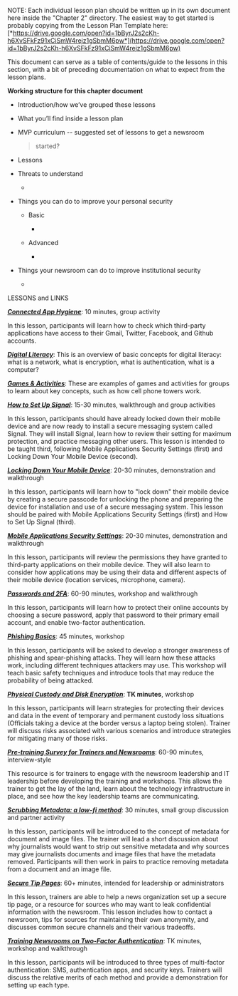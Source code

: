 NOTE: Each individual lesson plan should be written up in its own
document here inside the "Chapter 2" directory. The easiest way to get
started is probably copying from the Lesson Plan Template here:
[*https://drive.google.com/open?id=1bByrJ2s2cKh-h6XvSFkFz91xCiSmW4rejz1gSbmM6pw*](https://drive.google.com/open?id=1bByrJ2s2cKh-h6XvSFkFz91xCiSmW4rejz1gSbmM6pw)

This document can serve as a table of contents/guide to the lessons in
this section, with a bit of preceding documentation on what to expect
from the lesson plans.

**Working structure for this chapter document**

-   Introduction/how we’ve grouped these lessons

-   What you’ll find inside a lesson plan

-   MVP curriculum -- suggested set of lessons to get a newsroom
    > started?

-   Lessons

<!-- -->

-   Threats to understand

    -   

-   Things you can do to improve your personal security

    -   Basic

        -   

    -   Advanced

        -   

-   Things your newsroom can do to improve institutional security

    -   

LESSONS and LINKS

[***Connected App
Hygiene***](https://docs.google.com/document/d/1ubihg-KeA-NGh7WvVOwOCuOo85PGg8bxn6RuvhTiaNM):
10 minutes, group activity

In this lesson, participants will learn how to check which third-party
applications have access to their Gmail, Twitter, Facebook, and Github
accounts.

[***Digital
Literacy***](https://docs.google.com/document/d/19T_bl3iXRv-slGxFGAbMc0mHse_JN8_e05vzJ-vVpUk):
This is an overview of basic concepts for digital literacy: what is a
network, what is encryption, what is authentication, what is a computer?

[***Games &
Activities***](https://docs.google.com/document/d/1GjvdLxs0EPhCNHNrq7f7uz-hcRMOAmiaQReUYOkuyvI):
These are examples of games and activities for groups to learn about key
concepts, such as how cell phone towers work.

[***How to Set Up
Signal***](https://drive.google.com/open?id=1cP1aELuoi2sbGkgvheX8Vhsj3Hg3RAySs-Gs03Bw-tU):
15-30 minutes, walkthrough and group activities

In this lesson, participants should have already locked down their
mobile device and are now ready to install a secure messaging system
called Signal. They will install Signal, learn how to review their
setting for maximum protection, and practice messaging other users. This
lesson is intended to be taught third, following Mobile Applications
Security Settings (first) and Locking Down Your Mobile Device (second).

[***Locking Down Your Mobile
Device***](https://docs.google.com/document/d/17wZNXEMwmpNQVq55Jq02jyjYEPmLyhcS0ytQHAsRbNc):
20-30 minutes, demonstration and walkthrough

In this lesson, participants will learn how to "lock down" their mobile
device by creating a secure passcode for unlocking the phone and
preparing the device for installation and use of a secure messaging
system. This lesson should be paired with Mobile Applications Security
Settings (first) and How to Set Up Signal (third).

[***Mobile Applications Security
Settings***](https://drive.google.com/open?id=1UBN6Xri5Lz-hCoWS1YieAIgTeH75jt19RZofQCC1xdA):
20-30 minutes, demonstration and walkthrough

In this lesson, participants will review the permissions they have
granted to third-party applications on their mobile device. They will
also learn to consider how applications may be using their data and
different aspects of their mobile device (location services, microphone,
camera).

[***Passwords and
2FA***](https://drive.google.com/open?id=18WHq-2e8_F6vYwkOazQeXqcTLUmB9y_eeLlq27c3J-U):
60-90 minutes, workshop and walkthrough

In this lesson, participants will learn how to protect their online
accounts by choosing a secure password, apply that password to their
primary email account, and enable two-factor authentication.

[***Phishing
Basics***](https://drive.google.com/open?id=1Y8-HNr3fen-trxzlMbutiCqHZiV1OJqfIdFTAlkzv3Q):
45 minutes, workshop

In this lesson, participants will be asked to develop a stronger
awareness of phishing and spear-phishing attacks. They will learn how
these attacks work, including different techniques attackers may use.
This workshop will teach basic safety techniques and introduce tools
that may reduce the probability of being attacked.

[***Physical Custody and Disk
Encryption***](https://docs.google.com/document/d/1TP32QtkQGqR1xDRn5wn7OOEkTKDl0Bg_A9ZtgFP0wvI):
**TK minutes**, workshop

In this lesson, participants will learn strategies for protecting their
devices and data in the event of temporary and permanent custody loss
situations (Officials taking a device at the border versus a laptop
being stolen). Trainer will discuss risks associated with various
scenarios and introduce strategies for mitigating many of those risks.

[***Pre-training Survey for Trainers and
Newsrooms***](https://docs.google.com/document/d/1-Fss4doRtbCfX1jgLVEUm4qPcKqtkW38UxIJEhzY5V0):
60-90 minutes, interview-style

This resource is for trainers to engage with the newsroom leadership and
IT leadership before developing the training and workshops. This allows
the trainer to get the lay of the land, learn about the technology
infrastructure in place, and see how the key leadership teams are
communicating.

[***Scrubbing Metadata: a low-fi
method***](https://docs.google.com/document/d/1MS9MoeXmXw_TYOmjXto9mvg-EROL5vds2sl5zytQTZk):
30 minutes, small group discussion and partner activity

In this lesson, participants will be introduced to the concept of
metadata for document and image files. The trainer will lead a short
discussion about why journalists would want to strip out sensitive
metadata and why sources may give journalists documents and image files
that have the metadata removed. Participants will then work in pairs to
practice removing metadata from a document and an image file.

[***Secure Tip
Pages***](https://docs.google.com/document/d/1qo-GeMES_W0CQiqqr4wkgaXiX9_9n-J3oXEvKMiH4bU):
60+ minutes, intended for leadership or administrators

In this lesson, trainers are able to help a news organization set up a
secure tip page, or a resource for sources who may want to leak
confidential information with the newsroom. This lesson includes how to
contact a newsroom, tips for sources for maintaining their own
anonymity, and discusses common secure channels and their various
tradeoffs.

[***Training Newsrooms on Two-Factor
Authentication***](https://docs.google.com/document/d/1LrFfI1Y18U4eTCiDMZ0Lz1Cc4wwK8tkVJWbZ6ZRMYYo):
TK minutes, workshop and walkthrough

In this lesson, participants will be introduced to three types of
multi-factor authentication: SMS, authentication apps, and security
keys. Trainers will discuss the relative merits of each method and
provide a demonstration for setting up each type.

